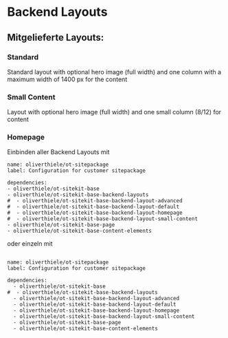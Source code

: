 # Backend Layouts


## Mitgelieferte Layouts:

### Standard

Standard layout with optional hero image (full width) and one column with a maximum width of 1400 px for the content

### Small Content

Layout with optional hero image (full width) and one small column (8/12) for content

### Homepage




Einbinden aller Backend Layouts mit

```typo3_typoscript
name: oliverthiele/ot-sitepackage
label: Configuration for customer sitepackage

dependencies:
- oliverthiele/ot-sitekit-base
- oliverthiele/ot-sitekit-base-backend-layouts
#  - oliverthiele/ot-sitekit-base-backend-layout-advanced
#  - oliverthiele/ot-sitekit-base-backend-layout-default
#  - oliverthiele/ot-sitekit-base-backend-layout-homepage
#  - oliverthiele/ot-sitekit-base-backend-layout-small-content
- oliverthiele/ot-sitekit-base-page
- oliverthiele/ot-sitekit-base-content-elements
```

oder einzeln mit

```typo3_typoscript

name: oliverthiele/ot-sitepackage
label: Configuration for customer sitepackage

dependencies:
  - oliverthiele/ot-sitekit-base
#  - oliverthiele/ot-sitekit-base-backend-layouts
  - oliverthiele/ot-sitekit-base-backend-layout-advanced
  - oliverthiele/ot-sitekit-base-backend-layout-default
  - oliverthiele/ot-sitekit-base-backend-layout-homepage
  - oliverthiele/ot-sitekit-base-backend-layout-small-content
  - oliverthiele/ot-sitekit-base-page
  - oliverthiele/ot-sitekit-base-content-elements
```
